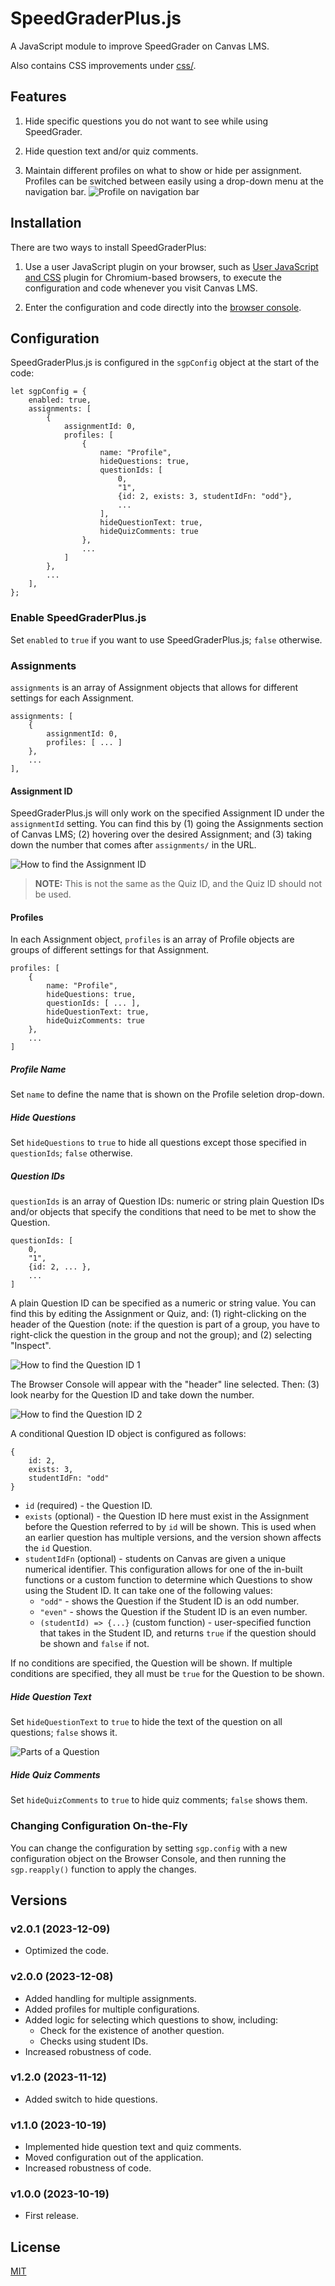 # SpeedGraderPlus.js

A JavaScript module to improve SpeedGrader on Canvas LMS.

Also contains CSS improvements under [css/](css/).

## Features

1. Hide specific questions you do not want to see while using SpeedGrader.

2. Hide question text and/or quiz comments.

3. Maintain different profiles on what to show or hide per assignment. Profiles can be switched between easily using a drop-down menu at the navigation bar.
![Profile on navigation bar](img/profilebar.png)

## Installation

There are two ways to install SpeedGraderPlus:

1. Use a user JavaScript plugin on your browser, such as [User JavaScript and CSS](https://chrome.google.com/webstore/detail/user-javascript-and-css/nbhcbdghjpllgmfilhnhkllmkecfmpld) plugin for Chromium-based browsers, to execute the configuration and code whenever you visit Canvas LMS.

2. Enter the configuration and code directly into the [browser console](https://appuals.com/open-browser-console/).

## Configuration

SpeedGraderPlus.js is configured in the `sgpConfig` object at the start of the code:
```
let sgpConfig = {
	enabled: true,
	assignments: [
		{
			assignmentId: 0,
			profiles: [
				{
					name: "Profile",
					hideQuestions: true,
					questionIds: [
						0,
						"1",
						{id: 2, exists: 3, studentIdFn: "odd"},
						...
					],
					hideQuestionText: true,
					hideQuizComments: true
				},
				...
			]
		},
		...
	],
};
```

### Enable SpeedGraderPlus.js

Set `enabled` to `true` if you want to use SpeedGraderPlus.js; `false` otherwise.

### Assignments

`assignments` is an array of Assignment objects that allows for different settings for each Assignment.

```
assignments: [
	{
		assignmentId: 0,
		profiles: [ ... ]
	},
	...
],
```

#### Assignment ID

SpeedGraderPlus.js will only work on the specified Assignment ID under the `assignmentId` setting. You can find this by (1) going the Assignments section of Canvas LMS; (2) hovering over the desired Assignment; and (3) taking down the number that comes after `assignments/` in the URL.

![How to find the Assignment ID](img/assignmentid.png)

> **NOTE:** This is not the same as the Quiz ID, and the Quiz ID should not be used.

#### Profiles

In each Assignment object, `profiles` is an array of Profile objects are groups of different settings for that Assignment.

```
profiles: [
	{
		name: "Profile",
		hideQuestions: true,
		questionIds: [ ... ],
		hideQuestionText: true,
		hideQuizComments: true
	},
	...
]
```

##### Profile Name

Set `name` to define the name that is shown on the Profile seletion drop-down.

##### Hide Questions

Set `hideQuestions` to `true` to hide all questions except those specified in `questionIds`; `false` otherwise.

##### Question IDs

`questionIds` is an array of Question IDs: numeric or string plain Question IDs and/or objects that specify the conditions that need to be met to show the Question.

```
questionIds: [
	0,
	"1",
	{id: 2, ... },
	...
]
```

A plain Question ID can be specified as a numeric or string value. You can find this by editing the Assignment or Quiz, and: (1) right-clicking on the header of the Question (note: if the question is part of a group, you have to right-click the question in the group and not the group); and (2) selecting "Inspect".

![How to find the Question ID 1](img/questionid1.png)

The Browser Console will appear with the "header" line selected. Then: (3) look nearby for the Question ID and take down the number.

![How to find the Question ID 2](img/questionid2.png)

A conditional Question ID object is configured as follows:

```
{
	id: 2,
	exists: 3,
	studentIdFn: "odd"
}
```

- `id` (required) - the Question ID.
- `exists` (optional) - the Question ID here must exist in the Assignment before the Question referred to by `id` will be shown. This is used when an earlier question has multiple versions, and the version shown affects the `id` Question.
- `studentIdFn` (optional) - students on Canvas are given a unique numerical identifier. This configuration allows for one of the in-built functions or a custom function to determine which Questions to show using the Student ID. It can take one of the following values:
	- `"odd"` - shows the Question if the Student ID is an odd number.
	- `"even"` - shows the Question if the Student ID is an even number.
	- `(studentId) => {...}` (custom function) - user-specified function that takes in the Student ID, and returns `true` if the question should be shown and `false` if not.

If no conditions are specified, the Question will be shown. If multiple conditions are specified, they all must be `true` for the Question to be shown.

##### Hide Question Text

Set `hideQuestionText` to `true` to hide the text of the question on all questions; `false` shows it.

![Parts of a Question](img/questionparts.png)

##### Hide Quiz Comments

Set `hideQuizComments` to `true` to hide quiz comments; `false` shows them.

### Changing Configuration On-the-Fly

You can change the configuration by setting `sgp.config` with a new configuration object on the Browser Console, and then running the `sgp.reapply()` function to apply the changes.

## Versions

### v2.0.1 (2023-12-09)
- Optimized the code.

### v2.0.0 (2023-12-08)
- Added handling for multiple assignments.
- Added profiles for multiple configurations.
- Added logic for selecting which questions to show, including:
	- Check for the existence of another question.
	- Checks using student IDs.
- Increased robustness of code.

### v1.2.0 (2023-11-12)
- Added switch to hide questions.

### v1.1.0 (2023-10-19)
- Implemented hide question text and quiz comments.
- Moved configuration out of the application.
- Increased robustness of code.

### v1.0.0 (2023-10-19)
- First release.

## License

[MIT](/LICENSE)
